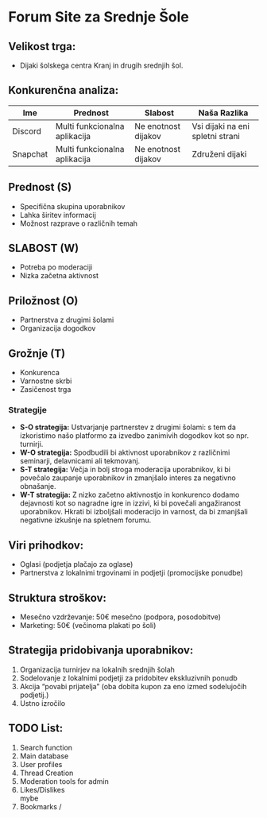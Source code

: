 # Forum Site za Srednje Šole

## Velikost trga:
- Dijaki šolskega centra Kranj in drugih srednjih šol.

## Konkurenčna analiza:

| Ime      | Prednost                        | Slabost                | Naša Razlika                     |
|----------|----------------------------------|------------------------|----------------------------------|
| Discord  | Multi funkcionalna aplikacija    | Ne enotnost dijakov    | Vsi dijaki na eni spletni strani |
| Snapchat | Multi funkcionalna aplikacija    | Ne enotnost dijakov    | Združeni dijaki                  |

## Prednost (S)
- Specifična skupina uporabnikov
- Lahka širitev informacij
- Možnost razprave o različnih temah
## SLABOST (W)
- Potreba po moderaciji
- Nizka začetna aktivnost
## Priložnost (O)
- Partnerstva z drugimi šolami
- Organizacija dogodkov
##  Grožnje (T)
- Konkurenca
- Varnostne skrbi
- Zasičenost trga

### Strategije
- **S-O strategija:** Ustvarjanje partnerstev z drugimi šolami: s tem da izkoristimo našo platformo za izvedbo zanimivih dogodkov kot so npr. turnirji.
- **W-O strategija:** Spodbudili bi aktivnost uporabnikov z različnimi seminarji, delavnicami ali tekmovanj.
- **S-T strategija:** Večja in bolj stroga moderacija uporabnikov, ki bi povečalo zaupanje uporabnikov in zmanjšalo interes za negativno obnašanje.
- **W-T strategija:** Z nizko začetno aktivnostjo in konkurenco dodamo dejavnosti kot so nagradne igre in izzivi, ki bi povečali angažiranost uporabnikov. Hkrati bi izboljšali moderacijo in varnost, da bi zmanjšali negativne izkušnje na spletnem forumu.

## Viri prihodkov:
- Oglasi (podjetja plačajo za oglase)     
- Partnerstva z lokalnimi trgovinami in podjetji (promocijske ponudbe)

## Struktura stroškov:
- Mesečno vzdrževanje: 50€ mesečno (podpora, posodobitve)
- Marketing: 50€ (večinoma plakati po šoli)

## Strategija pridobivanja uporabnikov:
1. Organizacija turnirjev na lokalnih srednjih šolah
2. Sodelovanje z lokalnimi podjetji za pridobitev ekskluzivnih ponudb
3. Akcija “povabi prijatelja” (oba dobita kupon za eno izmed sodelujočih podjetij.)
4. Ustno izročilo

## TODO List:
1. Search function
2. Main database
3. User profiles
4. Thread Creation
5. Moderation tools for admin
6. Likes/Dislikes \
                     mybe
7. Bookmarks      /
